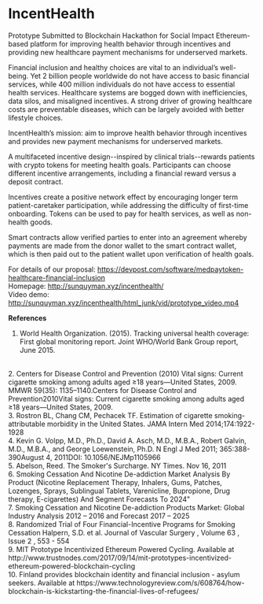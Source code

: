 # IncentHealth
Prototype Submitted to Blockchain Hackathon for Social Impact
Ethereum-based platform for improving health behavior through incentives and providing new healthcare payment mechanisms for underserved markets.

Financial inclusion and healthy choices are vital to an individual’s well-being. Yet 2 billion people worldwide do not have access to basic financial services, while 400 million individuals do not have access to essential health services. Healthcare systems are bogged down with inefficiencies, data silos, and misaligned incentives. A strong driver of growing healthcare costs are preventable diseases, which can be largely avoided with better lifestyle choices.

IncentHealth’s mission: aim to improve health behavior through incentives and provides new payment mechanisms for underserved markets.

A multifaceted incentive design--inspired by clinical trials--rewards patients with crypto tokens for meeting health goals.
Participants can choose different incentive arrangements, including a financial reward versus a deposit contract. 

Incentives create a positive network effect by encouraging longer term patient-caretaker participation, while addressing the difficulty of first-time onboarding. Tokens can be used to pay for health services, as well as non-health goods. 

Smart contracts allow verified parties to enter into an agreement whereby payments are made from the donor wallet to the smart contract wallet, which is then paid out to the patient wallet upon verification of health goals. 

For details of our proposal: https://devpost.com/software/medpaytoken-healthcare-financial-inclusion 
<br>
Homepage: http://sunquyman.xyz/incenthealth/
<br>
Video demo: http://sunquyman.xyz/incenthealth/html_junk/vid/prototype_video.mp4


**References**
 <br>
 1. World Health Organization. (2015). Tracking universal health coverage: First global monitoring report. Joint WHO/World Bank Group report, June 2015. 
<br>
2. Centers for Disease Control and Prevention (2010) Vital signs: Current cigarette smoking among adults aged ≥18 years—United States, 2009. MMWR 59(35): 1135–1140.Centers for Disease Control and Prevention2010Vital signs: Current cigarette smoking among adults aged ≥18 years—United States, 2009.
<br>
3. Rostron BL, Chang CM, Pechacek TF. Estimation of cigarette smoking-attributable morbidity in the United States. JAMA Intern Med 2014;174:1922-1928
<br>
4. Kevin G. Volpp, M.D., Ph.D., David A. Asch, M.D., M.B.A., Robert Galvin, M.D., M.B.A., and George Loewenstein, Ph.D. N Engl J Med 2011; 365:388-390August 4, 2011DOI: 10.1056/NEJMp1105966
<br>
5. Abelson, Reed. The Smoker's Surcharge. NY Times. Nov 16, 2011
<br>
6. Smoking Cessation And Nicotine De-addiction Market Analysis By Product (Nicotine Replacement Therapy, Inhalers, Gums, Patches, Lozenges, Sprays, Sublingual Tablets, Varenicline, Bupropione, Drug therapy, E-cigarettes) And Segment Forecasts To 2024" 
<br>
7. Smoking Cessation and Nicotine De-addiction Products Market: Global Industry Analysis 2012 – 2016 and Forecast 2017 – 2025 
<br>
8. Randomized Trial of Four Financial-Incentive Programs for Smoking Cessation Halpern, S.D. et al. Journal of Vascular Surgery , Volume 63 , Issue 2 , 553 - 554 
<br>
9. MIT Prototype Incentivized Ethereum Powered Cycling. Available at http://www.trustnodes.com/2017/09/14/mit-prototypes-incentivized-ethereum-powered-blockchain-cycling
<br>
10. Finland provides blockchain identity and financial inclusion - asylum seekers. Available at https://www.technologyreview.com/s/608764/how-blockchain-is-kickstarting-the-financial-lives-of-refugees/
<br>

